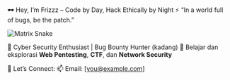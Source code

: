 🕶️ Hey, I’m Frizzz – Code by Day, Hack Ethically by Night ⚡
“In a world full of bugs, be the patch.”

![Matrix Snake](https://media.giphy.com/media/LmNwrBhejkK9EFP504/giphy.gif)


🧠 Cyber Security Enthusiast | Bug Bounty Hunter (kadang)
🧠 Belajar dan eksplorasi **Web Pentesting**, **CTF**, dan **Network Security**

📡 Let’s Connect:
📫 Email: [you@example.com]

